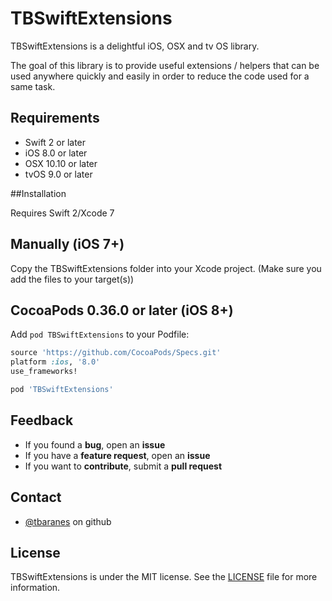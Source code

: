 TBSwiftExtensions
===

TBSwiftExtensions is a delightful iOS, OSX and tv	OS library.

The goal of this library is to provide useful extensions / helpers that can be used anywhere quickly and easily in order to reduce the code used for a same task. 

Requirements
------

- Swift 2 or later
- iOS 8.0 or later
- OSX 10.10 or later
- tvOS 9.0 or later

##Installation

Requires Swift 2/Xcode 7

Manually (iOS 7+)
-----------------

Copy the TBSwiftExtensions folder into your Xcode project. (Make sure you add the files to your target(s))

CocoaPods 0.36.0 or later (iOS 8+)
------------------

Add `pod TBSwiftExtensions` to your Podfile:

```ruby
source 'https://github.com/CocoaPods/Specs.git'
platform :ios, '8.0'
use_frameworks!

pod 'TBSwiftExtensions'
```

Feedback
------

  * If you found a **bug**, open an **issue**
  * If you have a **feature request**, open an **issue**
  * If you want to **contribute**, submit a **pull request**

Contact
------

* [@tbaranes](https://github.com/tbaranes/) on github

License
------

TBSwiftExtensions is under the MIT license. See the [LICENSE](https://github.com/tbaranes/TBSwiftExtensions/blob/master/LICENSE) file for more information.
